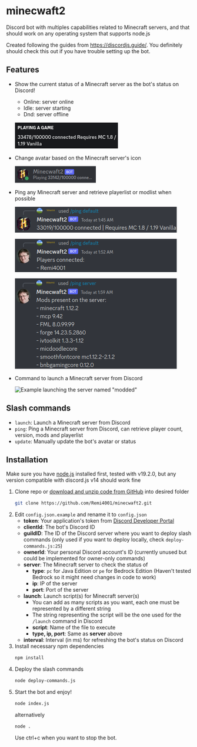 # minecwaft2

Discord bot with multiples capabilities related to Minecraft servers, and that should work on any operating system that supports node.js

Created following the guides from https://discordjs.guide/. You definitely should check this out if you have trouble setting up the bot.

## Features

- Show the current status of a Minecraft server as the bot's status on Discord!
    - Online: server online
    - Idle: server starting
    - Dnd: server offline

    ![](img/status.png "Example using mc.hypixel.net as the server")
- Change avatar based on the Minecraft server's icon

    ![](img/avatar.png "Example using mc.hypixel.net as the server")
- Ping any Minecraft server and retrieve playerlist or modlist when possible

    ![](img/ping1.png "Example of /ping default using mc.hypixel.net as the default server")

    ![](img/ping2.png "Example of playerlist")

    ![](img/ping3.png "Example of modlist")
- Command to launch a Minecraft server from Discord

    ![](img/launch.png "Example launching the server named \"modded\"")

## Slash commands
- `launch`: Launch a Minecraft server from Discord
- `ping`: Ping a Minecraft server from Discord, can retrieve player count, version, mods and playerlist
- `update`: Manually update the bot's avatar or status

## Installation

Make sure you have [node.js](https://nodejs.org/) installed first, tested with v19.2.0, but any version compatible with discord.js v14 should work fine

1. Clone repo or [download and unzip code from GitHub](https://github.com/Remi4001/minecwaft2/archive/refs/heads/main.zip) into desired folder
    ```sh
    git clone https://github.com/Remi4001/minecwaft2.git
    ```
2. Edit `config.json.example` and rename it to `config.json`
    - **token**: Your application's token from [Discord Developer Portal](https://discord.com/developers/applications)
    - **clientId**: The bot's Discord ID
    - **guildID**: The ID of the Discord server where you want to deploy slash commands (only used if you want to deploy locally, check `deploy-commands.js:25`)
    - **ownerId**: Your personal Discord account's ID (currently unused but could be implemented for owner-only commands)
    - **server**: The Minecraft server to check the status of
        - **type**: `pc` for Java Edition or `pe` for Bedrock Edition (Haven't tested Bedrock so it might need changes in code to work)
        - **ip**: IP of the server
        - **port**: Port of the server
    - **launch**: Launch script(s) for Minecraft server(s)
        - You can add as many scripts as you want, each one must be represented by a different string
        - The string representing the script will be the one used for the `/launch` command in Discord
        - **script**: Name of the file to execute
        - **type, ip, port**: Same as **server** above
    - **interval**: Interval (in ms) for refreshing the bot's status on Discord
3. Install necessary npm dependencies
    ```sh
    npm install
    ```
4. Deploy the slash commands
    ```sh
    node deploy-commands.js
    ```
5. Start the bot and enjoy!
    ```sh
    node index.js
    ```
    alternatively
    ```sh
    node .
    ```
    Use ctrl+c when you want to stop the bot.